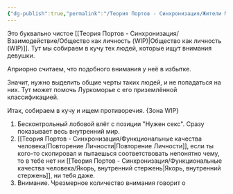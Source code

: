 ```yaml
---
{"dg-publish":true,"permalink":"/Теория Портов - Синхронизация/Жители Марса, женщины/Масса мужчин за женщиной (WIP)/"}
---
```


Это буквально чистое [[Теория Портов - Синхронизация/Взаимодействие/Общество как личность (WIP)\|Общество как личность (WIP)]]. Тут мы собираем в кучу тех людей, которые ищут внимания девушки.

Априорно считаем, что подобного внимания у неё в избытке.

Значит, нужно выделить общие черты таких людей, и не попадаться на них. Тут может помочь Луркоморье с его приземлённой классификацией.

Итак, собираем в кучу и ищем противоречия.
{Зона WIP}
1) Бесконтрольный лобовой влёт с позиции "Нужен секс". Сразу показывает весь внутренний мир.
2) [[Теория Портов - Синхронизация/Функциональные качества человека/Повторение Личности\|Повторение Личности]], если ты кого-то скопировал и пытаешься соответствовать непонятно чему, то в тебе нет ни [[Теория Портов - Синхронизация/Функциональные качества человека/Якорь, внутренний стержень\|Якорь, внутренний стержень]], ни тебя даже.
3) Внимание. Чрезмерное количество внимания говорит о 